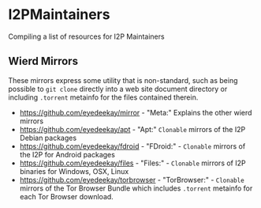 # I2PMaintainers

Compiling a list of resources for I2P Maintainers


## Wierd Mirrors

These mirrors express some utility that is non-standard, such as being possible to `git clone` directly into a web site document directory or including `.torrent` metainfo for the files contained therein.

 - https://github.com/eyedeekay/mirror - "Meta:" Explains the other wierd mirrors
 - https://github.com/eyedeekay/apt - "Apt:" `Clonable` mirrors of the I2P Debian packages
 - https://github.com/eyedeekay/fdroid - "FDroid:" - `Clonable` mirrors of the I2P for Android packages
 - https://github.com/eyedeekay/files - "Files:" - `Clonable` mirrors of I2P binaries for Windows, OSX, Linux
 - https://github.com/eyedeekay/torbrowser - "TorBrowser:" - `Clonable` mirrors of the Tor Browser Bundle which includes `.torrent` metainfo for each Tor Browser download.
